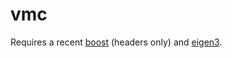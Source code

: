 vmc
===

Requires a recent [boost](http://www.boost.org/) (headers only) and [eigen3](http://eigen.tuxfamily.org/).

